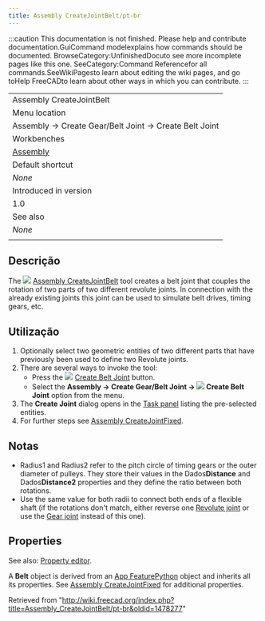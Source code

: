 ```yaml
---
title: Assembly CreateJointBelt/pt-br
---
```

:::caution
This documentation is not finished. Please help and contribute documentation.GuiCommand modelexplains how commands should be documented. BrowseCategory:UnfinishedDocuto see more incomplete pages like this one. SeeCategory:Command Referencefor all commands.SeeWikiPagesto learn about editing the wiki pages, and go toHelp FreeCADto learn about other ways in which you can contribute.
:::

|  |
| --- |
| Assembly CreateJointBelt |
| Menu location |
| Assembly → Create Gear/Belt Joint → Create Belt Joint |
| Workbenches |
| [Assembly](/Assembly_Workbench "Assembly Workbench") |
| Default shortcut |
| *None* |
| Introduced in version |
| 1.0 |
| See also |
| *None* |
|  |

## Descrição

The ![](/images/Assembly_CreateJointBelt.svg) [Assembly CreateJointBelt](/Assembly_CreateJointBelt "Assembly CreateJointBelt") tool creates a belt joint that couples the rotation of two parts of two different revolute joints. In connection with the already existing joints this joint can be used to simulate belt drives, timing gears, etc.

## Utilização

1. Optionally select two geometric entities of two different parts that have previously been used to define two Revolute joints.
2. There are several ways to invoke the tool:
   * Press the ![](/images/Assembly_CreateJointBelt.svg) [Create Belt Joint](/Assembly_CreateJointBelt "Assembly CreateJointBelt") button.
   * Select the **Assembly → Create Gear/Belt Joint → ![](/images/Assembly_CreateJointBelt.svg) Create Belt Joint** option from the menu.
3. The **Create Joint** dialog opens in the [Task panel](/Task_panel "Task panel") listing the pre-selected entities.
4. For further steps see [Assembly CreateJointFixed](/Assembly_CreateJointFixed#Usage "Assembly CreateJointFixed").

## Notas

* Radius1 and Radius2 refer to the pitch circle of timing gears or the outer diameter of pulleys. They store their values in the Dados**Distance** and Dados**Distance2** properties and they define the ratio between both rotations.
* Use the same value for both radii to connect both ends of a flexible shaft (if the rotations don't match, either reverse one [Revolute joint](/Assembly_CreateJointRevolute "Assembly CreateJointRevolute") or use the [Gear joint](/Assembly_CreateJointGears "Assembly CreateJointGears") instead of this one).

## Properties

See also: [Property editor](/Property_editor "Property editor").

A **Belt** object is derived from an [App FeaturePython](/App_FeaturePython "App FeaturePython") object and inherits all its properties. See [Assembly CreateJointFixed](/Assembly_CreateJointFixed#Properties "Assembly CreateJointFixed") for additional properties.

Retrieved from "<http://wiki.freecad.org/index.php?title=Assembly_CreateJointBelt/pt-br&oldid=1478277>"